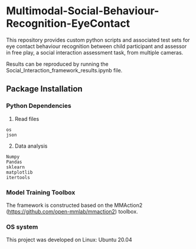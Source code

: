 # Multimodal-Social-Behaviour-Recognition-EyeContact
This repository provides custom python scripts and associated test sets for eye contact behaviour recognition between child participant and assessor in free play, a social interaction assessment task, from multiple cameras.

Results can be reproduced by running the Social_Interaction_framework_results.ipynb file.
## Package Installation
### Python Dependencies
1. Read files
```
os
json
```
2. Data analysis
```
Numpy
Pandas
sklearn
matplotlib
itertools
```
### Model Training Toolbox
The framework is constructed based on the MMAction2 (https://github.com/open-mmlab/mmaction2) toolbox.

### OS system
This project was developed on Linux: Ubuntu 20.04
